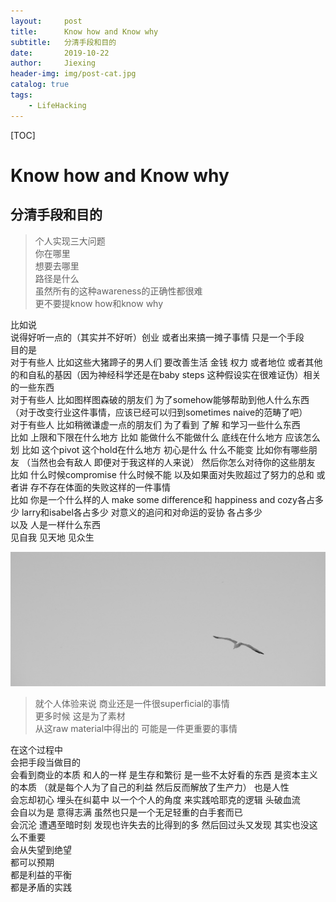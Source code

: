 ```yaml
---
layout:     post
title:      Know how and Know why
subtitle:   分清手段和目的
date:       2019-10-22
author:     Jiexing
header-img: img/post-cat.jpg
catalog: true
tags:
    - LifeHacking
---
```

[TOC]

# Know how and Know why
## 分清手段和目的

>个人实现三大问题  
>你在哪里  
>想要去哪里  
>路径是什么  
>虽然所有的这种awareness的正确性都很难  
>更不要提know how和know why

比如说  
说得好听一点的（其实并不好听）创业 或者出来搞一摊子事情 只是一个手段  
目的是  
对于有些人 比如这些大猪蹄子的男人们 要改善生活 金钱 权力 或者地位 或者其他的和自私的基因（因为神经科学还是在baby steps 这种假设实在很难证伪）相关的一些东西  
对于有些人 比如图样图森破的朋友们 为了somehow能够帮助到他人什么东西 （对于改变行业这件事情，应该已经可以归到sometimes naive的范畴了吧）  
对于有些人 比如稍微谦虚一点的朋友们 为了看到 了解 和学习一些什么东西  
比如 上限和下限在什么地方 比如 能做什么不能做什么 底线在什么地方 应该怎么划 比如 这个pivot 这个hold在什么地方 初心是什么 什么不能变 比如你有哪些朋友 （当然也会有敌人 即便对于我这样的人来说） 然后你怎么对待你的这些朋友 比如 什么时候compromise 什么时候不能 以及如果面对失败超过了努力的总和 或者讲 存不存在体面的失败这样的一件事情   
比如 你是一个什么样的人 make some difference和 happiness and cozy各占多少 larry和isabel各占多少 对意义的追问和对命运的妥协 各占多少  
以及 人是一样什么东西   
见自我 见天地 见众生  


![](/img/BG.jpg)

> 就个人体验来说 商业还是一件很superficial的事情  
> 更多时候 这是为了素材  
> 从这raw material中得出的 可能是一件更重要的事情

在这个过程中   
会把手段当做目的    
会看到商业的本质 和人的一样 是生存和繁衍 是一些不太好看的东西 是资本主义的本质 （就是每个人为了自己的利益 然后反而解放了生产力） 也是人性   
会忘却初心 埋头在纠葛中 以一个个人的角度 来实践哈耶克的逻辑 头破血流   
会自以为是 意得志满 虽然也只是一个无足轻重的白手套而已   
会沉沦 遭遇至暗时刻 发现也许失去的比得到的多 然后回过头又发现 其实也没这么不重要   
会从失望到绝望  
都可以预期  
都是利益的平衡  
都是矛盾的实践


